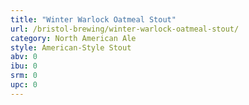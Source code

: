 ```yaml
---
title: "Winter Warlock Oatmeal Stout"
url: /bristol-brewing/winter-warlock-oatmeal-stout/
category: North American Ale
style: American-Style Stout
abv: 0
ibu: 0
srm: 0
upc: 0
---
```


